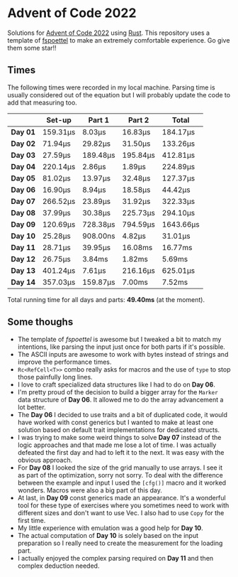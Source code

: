 # Advent of Code 2022

Solutions for [Advent of Code 2022](https://adventofcode.com/2022) using [Rust](https://www.rust-lang.org/).
This repository uses a template of [fspoettel](https://github.com/fspoettel/advent-of-code-rust) to make an extremely comfortable experience. Go give them some star!!

<!--- advent_readme_stars table --->

## Times

The following times were recorded in my local machine. Parsing time is usually considered out of the equation but I will probably update the code to add that measuring too.

|            | **Set-up** | **Part 1** | **Part 2** | **Total**  |
|------------|------------|------------|------------|------------|
| **Day 01** | 159.31µs   | 8.03µs     | 16.83µs    | 184.17µs   |
| **Day 02** | 71.94µs    | 29.82µs    | 31.50µs    | 133.26µs   |
| **Day 03** | 27.59µs    | 189.48µs   | 195.84µs   | 412.81µs   |
| **Day 04** | 220.14µs   | 2.86µs     | 1.89µs     | 224.89µs   |
| **Day 05** | 81.02µs    | 13.97µs    | 32.48µs    | 127.37µs   |
| **Day 06** | 16.90µs    | 8.94µs     | 18.58µs    | 44.42µs    |
| **Day 07** | 266.52µs   | 23.89µs    | 31.92µs    | 322.33µs   |
| **Day 08** | 37.99µs    | 30.38µs    | 225.73µs   | 294.10µs   |
| **Day 09** | 120.69µs   | 728.38µs   | 794.59µs   | 1643.66µs  |
| **Day 10** | 25.28µs    | 908.00ns   | 4.82µs     | 31.01µs    |
| **Day 11** | 28.71µs    | 39.95µs    | 16.08ms    | 16.77ms    |
| **Day 12** | 26.75µs    | 3.84ms     | 1.82ms     | 5.69ms     |
| **Day 13** | 401.24µs   | 7.61µs     | 216.16µs   | 625.01µs   |
| **Day 14** | 357.03µs   | 159.87µs   | 7.00ms     | 7.52ms     |

Total running time for all days and parts: **49.40ms** (at the moment).

## Some thoughs
* The template of *fspoettel* is awesome but I tweaked a bit to match my intentions, like parsing the input just once for both parts if it's possible.
* The ASCII inputs are awesome to work with bytes instead of strings and improve the performance times.
* `Rc<RefCell<T>>` combo really asks for macros and the use of `type` to stop those painfully long lines.
* I love to craft specialized data structures like I had to do on **Day 06**.
* I'm pretty proud of the decision to build a bigger array for the `Marker` data structure of **Day 06**. It allowed me to do the array advancement a lot better.
* The **Day 06** I decided to use traits and a bit of duplicated code, it would have worked with const generics but I wanted to make at least one solution based on default trait implementations for dedicated structs.
* I was trying to make some weird things to solve **Day 07** instead of the logic approaches and that made me lose a lot of time. I was actually defeated the first day and had to left it to the next. It was easy with the obvious approach. 
* For **Day 08** I looked the size of the grid manually to use arrays. I see it as part of the optimization, sorry not sorry. To deal with the difference between the example and input I used the `[cfg()]` macro and it worked wonders. Macros were also a big part of this day.
* At last, in **Day 09** const generics made an appearance. It's a wonderful tool for these type of exercises where you sometimes need to work with different sizes and don't want to use Vec. I also had to use `Copy` for the first time.
* My little experience with emulation was a good help for **Day 10**.
* The actual computation of **Day 10** is solely based on the input preparation so I really need to create the measurement for the loading part.
* I actually enjoyed the complex parsing required on **Day 11** and then complex deduction needed.